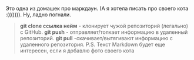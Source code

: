 Это одна из домашек про маркдаун. (А я хотела писать про своего кота :((()))). Ну, ладно погнали.
> **git clone ссылка нейм** - клонирует чужой репозиторий (легально) с GitHub.
> **git push** - отправляет/толкает информацию в удаленный репозиторий.
> **git pull** -скачивает/вытягивают информацию с удаленного репозитория.
P.S. Текст Markdown будет еще интересен, если я добавлю фото своего кота 